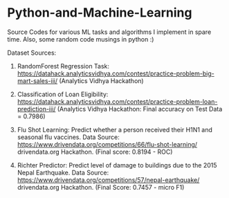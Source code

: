 # Python-and-Machine-Learning
Source Codes for various ML tasks and algorithms I implement in spare time. Also, some random code musings in python :)

Dataset Sources:
1. RandomForest Regression Task: https://datahack.analyticsvidhya.com/contest/practice-problem-big-mart-sales-iii/
(Analytics Vidhya Hackathon)

2. Classification of Loan Eligibility: https://datahack.analyticsvidhya.com/contest/practice-problem-loan-prediction-iii/
(Analytics Vidhya Hackathon: Final accuracy on Test Data = 0.7986)

3. Flu Shot Learning: Predict whether a person received their H1N1 and seasonal flu vaccines. 
   Data Source: https://www.drivendata.org/competitions/66/flu-shot-learning/
   drivendata.org Hackathon. (Final score: 0.8194 - ROC)
   
4. Richter Predictor: Predict level of damage to buildings due to the 2015 Nepal Earthquake. 
   Data Source: https://www.drivendata.org/competitions/57/nepal-earthquake/
   drivendata.org Hackathon. (Final Score: 0.7457 - micro F1)
